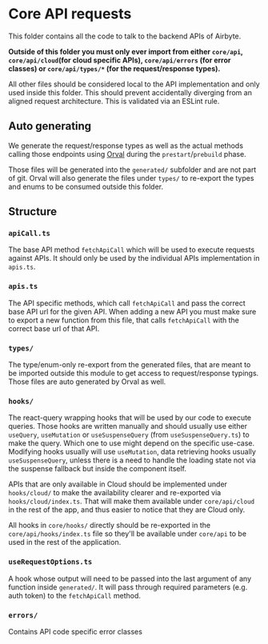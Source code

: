 # Core API requests

This folder contains all the code to talk to the backend APIs of Airbyte.

**Outside of this folder you must only ever import from either `core/api`, `core/api/cloud`(for
cloud specific APIs), `core/api/errors` (for error classes) or `core/api/types/*` (for the
request/response types).**

All other files should be considered local to the API implementation and only used inside
this folder. This should prevent accidentally diverging from an aligned request architecture.
This is validated via an ESLint rule.

## Auto generating

We generate the request/response types as well as the actual methods calling
those endpoints using [Orval](https://orval.dev/) during the `prestart`/`prebuild` phase.

Those files will be generated into the `generated/` subfolder and are not part of git. Orval
will also generate the files under `types/` to re-export the types and enums to be consumed
outside this folder.

## Structure

### `apiCall.ts`

The base API method `fetchApiCall` which will be used to execute requests against APIs. It should only be used by the individual APIs implementation in `apis.ts`.

### `apis.ts`

The API specific methods, which call `fetchApiCall` and pass the correct base API url for the given API. When adding a new API you must make sure to export a new function from this file, that calls `fetchApiCall` with the correct base url of that API.

### `types/`

The type/enum-only re-export from the generated files, that are meant to be imported outside this module to get access to request/response typings. Those files are auto generated by Orval as well.

### `hooks/`

The react-query wrapping hooks that will be used by our code to execute queries. Those hooks are written manually and should usually use either `useQuery`, `useMutation` or `useSuspenseQuery` (from `useSuspenseQuery.ts`) to make the query. Which one to use might depend on the specific use-case. Modifying hooks usually will use `useMutation`, data retrieving hooks usually `useSuspenseQuery`, unless there is a need to handle the loading state not via the suspense fallback but inside the component itself.

APIs that are only available in Cloud should be implemented under `hooks/cloud/` to make the availability clearer and re-exported via `hooks/cloud/index.ts`. That will make them available under `core/api/cloud` in the rest of the app, and thus easier to notice that they are Cloud only.

All hooks in `core/hooks/` directly should be re-exported in the `core/api/hooks/index.ts` file so they'll be available under `core/api` to be used in the rest of the application.

### `useRequestOptions.ts`

A hook whose output will need to be passed into the last argument of any function inside `generated/`. It will pass through required parameters (e.g. auth token) to the `fetchApiCall` method.

### `errors/`

Contains API code specific error classes
